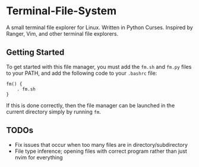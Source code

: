 # Terminal-File-System

A small terminal file explorer for Linux. Written in Python Curses. Inspired by Ranger, Vim, and other terminal file explorers.

## Getting Started

To get started with this file manager, you must add the `fm.sh` and `fm.py` files to your PATH, and add the following code to your `.bashrc` file:
```
fm() {
    . fm.sh
}
```
If this is done correctly, then the file manager can be launched in the current directory simply by running `fm`. 

## TODOs

- Fix issues that occur when too many files are in directory/subdirectory
- File type inference; opening files with correct program rather than just nvim for everything
